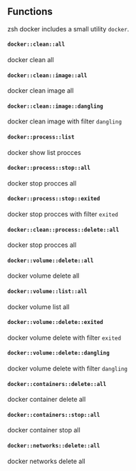 ## Functions

zsh docker includes a small utility `docker`.

#### `docker::clean::all`

docker clean all

#### `docker::clean::image::all`

docker clean image all

#### `docker::clean::image::dangling`

docker clean image with filter `dangling`

#### `docker::process::list`

docker show list procces

#### `docker::process::stop::all`

docker stop procces all

#### `docker::process::stop::exited`

docker stop procces with filter `exited`

#### `docker::clean::process::delete::all`

docker stop procces all

#### `docker::volume::delete::all`

docker volume delete all

#### `docker::volume::list::all`

docker volume list all

#### `docker::volume::delete::exited`

docker volume delete with filter `exited`

#### `docker::volume::delete::dangling`

docker volume delete with filter `dangling`

#### `docker::containers::delete::all`

docker container delete all

#### `docker::containers::stop::all`

docker container stop all

#### `docker::networks::delete::all`

docker networks delete all
